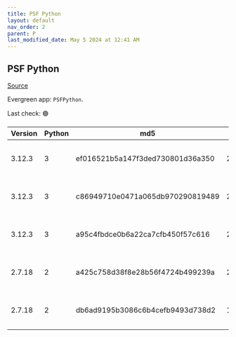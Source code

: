 ```yaml
---
title: PSF Python
layout: default
nav_order: 2
parent: P
last_modified_date: May 5 2024 at 12:41 AM
---
```


## PSF Python

[Source](https://www.python.org/)

Evergreen app: `PSFPython`. 

Last check: 🟢

| Version | Python | md5                              | Size     | Date      | Type | Architecture | URI                                                                                                                                  |
| ------- | ------ | -------------------------------- | -------- | --------- | ---- | ------------ | ------------------------------------------------------------------------------------------------------------------------------------ |
| 3.12.3  | 3      | ef016521b5a147f3ded730801d36a350 | 25940336 | 9/4/2024  | exe  | ARM64        | [https://www.python.org/ftp/python/3.12.3/python-3.12.3-arm64.exe](https://www.python.org/ftp/python/3.12.3/python-3.12.3-arm64.exe) |
| 3.12.3  | 3      | c86949710e0471a065db970290819489 | 26712328 | 9/4/2024  | exe  | x64          | [https://www.python.org/ftp/python/3.12.3/python-3.12.3-amd64.exe](https://www.python.org/ftp/python/3.12.3/python-3.12.3-amd64.exe) |
| 3.12.3  | 3      | a95c4fbdce0b6a22ca7cfb450f57c616 | 25408176 | 9/4/2024  | exe  | x86          | [https://www.python.org/ftp/python/3.12.3/python-3.12.3.exe](https://www.python.org/ftp/python/3.12.3/python-3.12.3.exe)             |
| 2.7.18  | 2      | a425c758d38f8e28b56f4724b499239a | 20598784 | 20/4/2020 | msi  | x64          | [https://www.python.org/ftp/python/2.7.18/python-2.7.18.amd64.msi](https://www.python.org/ftp/python/2.7.18/python-2.7.18.amd64.msi) |
| 2.7.18  | 2      | db6ad9195b3086c6b4cefb9493d738d2 | 19632128 | 20/4/2020 | msi  | x86          | [https://www.python.org/ftp/python/2.7.18/python-2.7.18.msi](https://www.python.org/ftp/python/2.7.18/python-2.7.18.msi)             |
